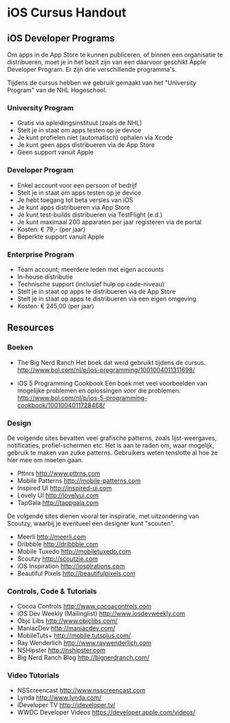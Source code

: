 # iOS Cursus Handout

## iOS Developer Programs
Om apps in de App Store te kunnen publiceren, of binnen een organisatie te distribueren, moet je in het bezit zijn van een daarvoor geschikt Apple Developer Program. Er zijn drie verschillende programma's.

Tijdens de cursus hebben we gebruik gemaakt van het "University Program" van de NHL Hogeschool.

### University Program
- Gratis via opleidingsinstituut (zoals de NHL)
- Stelt je in staat om apps testen op je device
- Je kunt profielen niet (automatisch) ophalen via Xcode
- Je kunt geen apps distribueren via de App Store
- Geen support vanuit Apple

### Developer Program
- Enkel account voor een persoon of bedrijf
- Stelt je in staat om apps testen op je device
- Je hebt toegang tot beta versies van iOS
- Je kunt apps distribueren via App Store
- Je kunt test-builds distribueren via TestFlight (e.d.)
- Je kunt maximaal 200 apparaten per jaar registeren via de portal
- Kosten: € 79,- (per jaar)
- Beperkte support vanuit Apple

### Enterprise Program
- Team account; meerdere leden met eigen accounts
- In-house distributie
- Technische support (inclusief hulp op code-niveau)
- Stelt je in staat op apps te distribueren via de App Store
- Stelt je in staat op apps te distribueren via een eigen omgeving
- Kosten: € 245,00 (per jaar)

## Resources

### Boeken
* The Big Nerd Ranch
Het boek dat werd gebruikt tijdens de cursus.
http://www.bol.com/nl/p/ios-programming/1001004011311698/

* iOS 5 Programming Cookbook
Een boek met veel voorbeelden van mogelijke problemen en oplossingen voor die problemen.
http://www.bol.com/nl/p/ios-5-programming-cookbook/1001004011728468/

### Design
De volgende sites bevatten veel grafische patterns, zoals lijst-weergaves, notificaties, profiel-schermen etc. Het is aan te raden om, waar mogelijk, gebruik te maken van zulke patterns. Gebruikers weten tenslotte al hoe ze hier mee om moeten gaan.

* Pttnrs
http://www.pttrns.com
* Mobile Patterns
http://mobile-patterns.com
* Inspired UI
http://inspired-ui.com
* Lovely UI
http://lovelyui.com
* TapGala
http://tappgala.com

De volgende sites dienen vooral ter inspiratie, met uitzondering van Scoutzy, waarbij je eventueel een designer kunt "scouten".

* Meerli
http://meerli.com
* Dribbble
http://dribbble.com
* Mobile Tuxedo
http://mobiletuxedo.com
* Scoutzy
http://scoutzie.com
* iOS Inspiration
http://iospirations.com
* Beautiful Pixels
http://beautifulpixels.com

### Controls, Code & Tutorials
* Cocoa Controls
http://www.cocoacontrols.com
* iOS Dev Weekly (Mailinglist)
http://www.iosdevweekly.com
* Objc Libs
http://www.objclibs.com/
* ManiacDev
http://maniacdev.com/
* MobileTuts+
http://mobile.tutsplus.com/
* Ray Wenderlich
http://www.raywenderlich.com
* NSHipster
http://nshipster.com
* Big Nerd Ranch Blog
http://bignerdranch.com/

### Video Tutorials
* NSScreencast
http://www.nsscreencast.com
* Lynda
http://www.lynda.com/
* iDeveloper TV
http://ideveloper.tv/
* WWDC Developer Videos
https://developer.apple.com/videos/